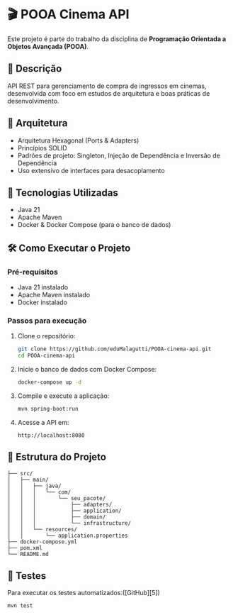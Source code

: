 # 🎬 POOA Cinema API

Este projeto é parte do trabalho da disciplina de **Programação Orientada a Objetos Avançada (POOA)**.

## 📘 Descrição

API REST para gerenciamento de compra de ingressos em cinemas, desenvolvida com foco em estudos de arquitetura e boas práticas de desenvolvimento.

## 🧱 Arquitetura

* Arquitetura Hexagonal (Ports & Adapters)
* Princípios SOLID
* Padrões de projeto: Singleton, Injeção de Dependência e Inversão de Dependência
* Uso extensivo de interfaces para desacoplamento

## 🚀 Tecnologias Utilizadas

* Java 21
* Apache Maven
* Docker & Docker Compose (para o banco de dados)

## 🛠️ Como Executar o Projeto

### Pré-requisitos

* Java 21 instalado
* Apache Maven instalado
* Docker instalado

### Passos para execução

1. Clone o repositório:

   ```bash
   git clone https://github.com/eduMalagutti/POOA-cinema-api.git
   cd POOA-cinema-api
   ```

2. Inicie o banco de dados com Docker Compose:

   ```bash
   docker-compose up -d
   ```

3. Compile e execute a aplicação:

   ```bash
   mvn spring-boot:run
   ```

4. Acesse a API em:

   ```
   http://localhost:8080
   ```



## 📂 Estrutura do Projeto

```
├── src/
│   ├── main/
│   │   ├── java/
│   │   │   └── com/
│   │   │       └── seu_pacote/
│   │   │           ├── adapters/
│   │   │           ├── application/
│   │   │           ├── domain/
│   │   │           └── infrastructure/
│   │   └── resources/
│   │       └── application.properties
├── docker-compose.yml
├── pom.xml
└── README.md
```



## 🧪 Testes

Para executar os testes automatizados:([GitHub][5])

```bash
mvn test
```
